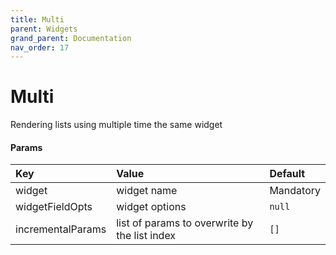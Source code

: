 ```yaml
---
title: Multi 
parent: Widgets
grand_parent: Documentation
nav_order: 17
---
```


# Multi

Rendering lists using multiple time the same widget

#### Params

| Key        | Value                                         | Default   |
|:-----------|:----------------------------------------------|:----------|
| widget     | widget name                                   | Mandatory |
| widgetFieldOpts | widget options                                | `null`    |
| incrementalParams    | list of params to overwrite by the list index | `[]`      |
